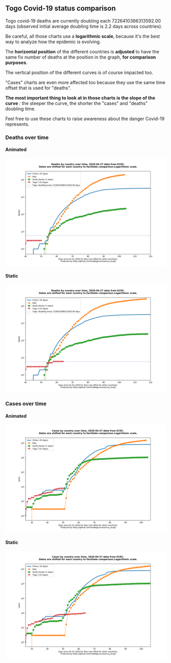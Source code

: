 ## Togo Covid-19 status comparison 

Togo covid-19 deaths are currently doubling each 7226410386313592.00 days (observed initial average doubling time is 2.2 days across countries).



Be careful, all those charts use a **logarithmic scale**, because it's the best way to analyze how the epidemic is evolving.
 
The **horizontal position** of the different countries is **adjusted** to have the same fix number of deaths at the position in the graph, **for comparison purposes**.

The vertical position of the different curves is of course impacted too.

"Cases" charts are even more affected too because they use the same time offset that is used for "deaths".

**The most important thing to look at in those charts is the slope of the curve** : the steeper the curve, the shorter the "cases" and "deaths" doubling time.

Feel free to use these charts to raise awareness about the danger Covid-19 represents. 


 
### Deaths over time
 
#### Animated
![Togo covid-19 deaths animated chart](https://raw.githubusercontent.com/madlag/coronavirus_study/master/notebooks/graphs/2020-04-27/countries/Togo/2020-04-27_Togo_deaths.gif "Togo covid-19 deaths animated chart")   
 
#### Static
![Togo covid-19 deaths static chart](https://raw.githubusercontent.com/madlag/coronavirus_study/master/notebooks/graphs/2020-04-27/countries/Togo/2020-04-27_Togo_deaths.png "Togo covid-19 deaths static chart")   

 
### Cases over time
 
#### Animated
![Togo covid-19 cases animated chart](https://raw.githubusercontent.com/madlag/coronavirus_study/master/notebooks/graphs/2020-04-27/countries/Togo/2020-04-27_Togo_cases.gif "Togo covid-19 cases animated chart")   
 
#### Static
![Togo covid-19 cases static chart](https://raw.githubusercontent.com/madlag/coronavirus_study/master/notebooks/graphs/2020-04-27/countries/Togo/2020-04-27_Togo_cases.png "Togo covid-19 cases static chart")   

